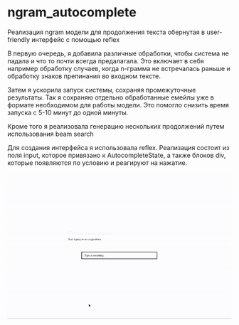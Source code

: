 # ngram_autocomplete
Реализация ngram модели для продолжения текста обернутая в user-friendly интерфейс с помощью reflex

В первую очередь, я добавила различные обработки, чтобы система не падала и что то почти всегда предалагала. Это включает в себя например обработку случаев, когда n-грамма не встречалась раньше и обработку знаков препинания во входном тексте.

Затем я ускорила запуск системы, сохраняя промежуточные результаты. Так я сохраняю отдельно обработанные емейлы уже в формате необходимом для работы модели. Это помогло снизить время запуска с 5-10 минут до одной минуты.

Кроме того я реализовала генерацию нескольких продолжений путем использования beam search

Для создания интерфейса я использовала reflex. Реализация состоит из поля input, которое привязано к AutocompleteState, а также блоков div, которые появляются по условию и реагируют на нажатие.

![til](./ScreenRecording2025-09-24at16.05.48-ezgif.com-video-to-gif-converter.gif)
